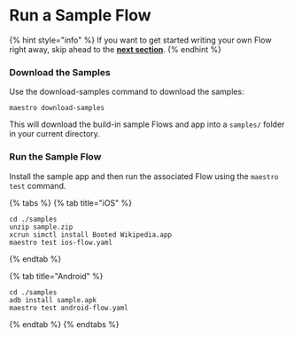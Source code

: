 # Run a Sample Flow

{% hint style="info" %}
If you want to get started writing your own Flow right away, skip ahead to the [**next section**](writing-your-first-flow.md).
{% endhint %}

### Download the Samples

Use the download-samples command to download the samples:

```shell
maestro download-samples
```

This will download the build-in sample Flows and app into a `samples/` folder in your current directory.

### Run the Sample Flow

Install the sample app and then run the associated Flow using the `maestro test` command.

{% tabs %}
{% tab title="iOS" %}
```shell
cd ./samples
unzip sample.zip
xcrun simctl install Booted Wikipedia.app
maestro test ios-flow.yaml
```
{% endtab %}

{% tab title="Android" %}
```
cd ./samples
adb install sample.apk
maestro test android-flow.yaml
```
{% endtab %}
{% endtabs %}
